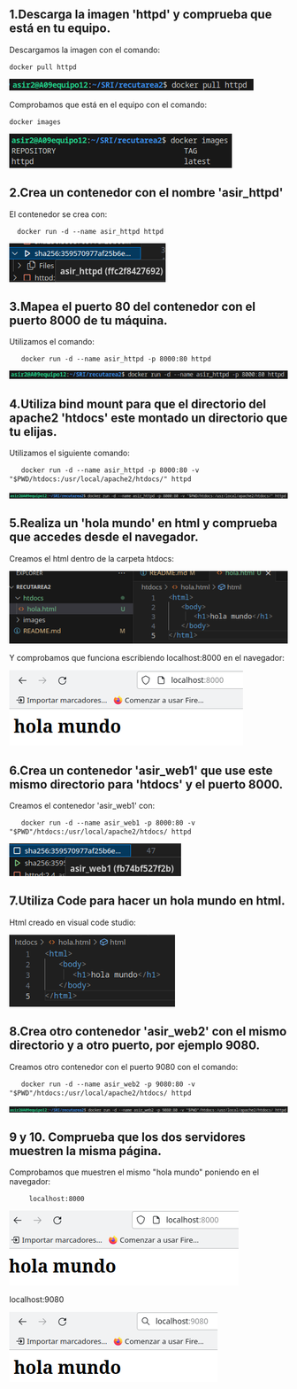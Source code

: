 ## 1.Descarga la imagen 'httpd' y comprueba que está en tu equipo.

Descargamos la imagen con el comando:

    docker pull httpd

![Alt text](images/Screenshot_20240410_182700.png)

Comprobamos que está en el equipo con el comando:

    docker images

![Alt text](images/Screenshot_20240410_182829.png)


## 2.Crea un contenedor con el nombre 'asir_httpd'


El contenedor se crea con:


      docker run -d --name asir_httpd httpd

![Alt text](images/Screenshot_20240410_183450.png)

## 3.Mapea el puerto 80 del contenedor con el puerto 8000 de tu máquina.


Utilizamos el comando:


       docker run -d --name asir_httpd -p 8000:80 httpd

![Alt text](images/Screenshot_20240410_183829.png)

## 4.Utiliza bind mount para que el directorio del apache2 'htdocs' este montado un directorio que tu elijas.

Utilizamos el siguiente comando:

       docker run -d --name asir_httpd -p 8000:80 -v "$PWD/htdocs:/usr/local/apache2/htdocs/" httpd

![Alt text](images/Screenshot_20240410_184058.png)

## 5.Realiza un 'hola mundo' en html y comprueba que accedes desde el navegador.

Creamos el html dentro de la carpeta htdocs:

![Alt text](images/Screenshot_20240410_184416.png)



Y comprobamos que funciona escribiendo localhost:8000 en el navegador:

![Alt text](images/Screenshot_20240410_184521.png)

## 6.Crea un contenedor 'asir_web1' que use este mismo directorio para 'htdocs' y el puerto 8000.




Creamos el contenedor 'asir_web1' con:




       docker run -d --name asir_web1 -p 8000:80 -v "$PWD"/htdocs:/usr/local/apache2/htdocs/ httpd

![Alt text](images/Screenshot_20240410_185055.png)

## 7.Utiliza Code para hacer un hola mundo en html.

Html creado en visual code studio:


![Alt text](images/Screenshot_20240410_185432.png)

## 8.Crea otro contenedor 'asir_web2' con el mismo directorio y a otro puerto, por ejemplo 9080.




Creamos otro contenedor con el puerto 9080 con el comando:




       docker run -d --name asir_web2 -p 9080:80 -v "$PWD"/htdocs:/usr/local/apache2/htdocs/ httpd

![Alt text](images/Screenshot_20240410_185922.png)

## 9 y 10. Comprueba que los dos servidores muestren la misma página.

Comprobamos que muestren el mismo "hola mundo" poniendo en el navegador:

         localhost:8000

![Alt text](images/Screenshot_20240410_190158.png)


   localhost:9080

![Alt text](images/Screenshot_20240410_190243.png)
